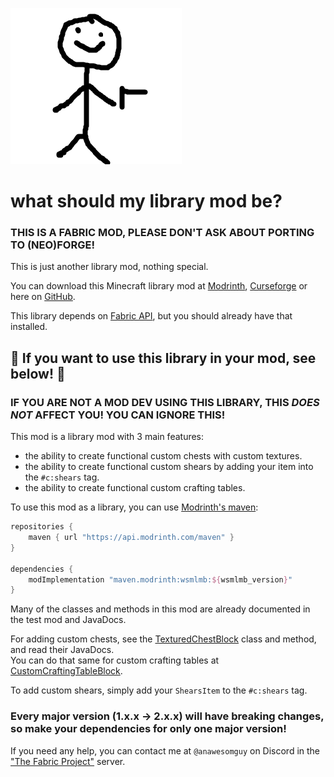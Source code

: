 ![stickman v2.png](src/main/resources/assets/wsmlmb/icon.png)
# what should my library mod be?

### THIS IS A FABRIC MOD, PLEASE DON'T ASK ABOUT PORTING TO (NEO)FORGE!

This is just another library mod, nothing special.

You can download this Minecraft library mod at [Modrinth](https://modrinth.com/mod/wsmlmb), [Curseforge](https://curseforge.com/minecraft/mc-mods/wsmlmb) or here on [GitHub](https://github.com/AnAwesomGuy/wsmlmb).

This library depends on [Fabric API](https://modrinth.com/mod/fabric-api), but you should already have that installed.

## 🔽 If you want to use this library in your mod, see below! 🔽
### IF YOU ARE NOT A MOD DEV USING THIS LIBRARY, THIS ***DOES NOT*** AFFECT YOU! YOU CAN IGNORE THIS!

This mod is a library mod with 3 main features:

 - the ability to create functional custom chests with custom textures.
 - the ability to create functional custom shears by adding your item into the `#c:shears` tag.
 - the ability to create functional custom crafting tables.

To use this mod as a library, you can use [Modrinth's maven](https://docs.modrinth.com/maven):
```groovy
repositories {
    maven { url "https://api.modrinth.com/maven" }
}

dependencies {
    modImplementation "maven.modrinth:wsmlmb:${wsmlmb_version}"
}
```

Many of the classes and methods in this mod are already documented in the test mod and JavaDocs.

For adding custom chests, see the [TexturedChestBlock](src/main/java/net/anawesomguy/wsmlmb/block/chest/TexturedChestBlock.java) class and method, and read their JavaDocs.<br>
You can do that same for custom crafting tables at [CustomCraftingTableBlock](src/main/java/net/anawesomguy/wsmlmb/block/CustomCraftingTableBlock.java).

To add custom shears, simply add your `ShearsItem` to the `#c:shears` tag.

### Every major version (1.x.x -> 2.x.x) will have breaking changes, so make your dependencies for only one major version!

If you need any help, you can contact me at `@anawesomguy` on Discord in the ["The Fabric Project"](https://discord.gg/v6v4pMv) server.
